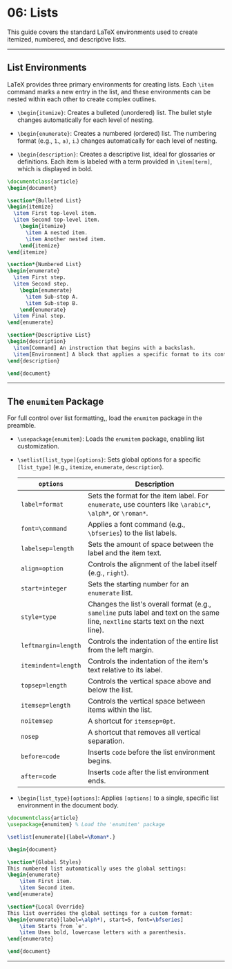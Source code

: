 # 06: Lists

This guide covers the standard LaTeX environments used to create itemized, numbered, and descriptive lists.

---

## List Environments

LaTeX provides three primary environments for creating lists. Each `\item` command marks a new entry in the list, and these environments can be nested within each other to create complex outlines.

- `\begin{itemize}`: Creates a bulleted (unordered) list. The bullet style changes automatically for each level of nesting.

- `\begin{enumerate}`: Creates a numbered (ordered) list. The numbering format (e.g., `1`., `a)`, `i`.) changes automatically for each level of nesting.

- `\begin{description}`: Creates a descriptive list, ideal for glossaries or definitions. Each item is labeled with a term provided in `\item[term]`, which is displayed in bold.

```latex
\documentclass{article}
\begin{document}

\section*{Bulleted List}
\begin{itemize}
  \item First top-level item.
  \item Second top-level item.
    \begin{itemize}
      \item A nested item.
      \item Another nested item.
    \end{itemize}
\end{itemize}

\section*{Numbered List}
\begin{enumerate}
  \item First step.
  \item Second step.
    \begin{enumerate}
      \item Sub-step A.
      \item Sub-step B.
    \end{enumerate}
  \item Final step.
\end{enumerate}

\section*{Descriptive List}
\begin{description}
  \item[Command] An instruction that begins with a backslash.
  \item[Environment] A block that applies a specific format to its content.
\end{description}

\end{document}
```

---

## The `enumitem` Package

For full control over list formatting,, load the `enumitem` package in the preamble.

- `\usepackage{enumitem}`: Loads the `enumitem` package, enabling list customization.

- `\setlist[list_type]{options}`: Sets global options for a specific `[list_type]` (e.g., `itemize`, `enumerate`, `description`).

  | `options`           | Description                                                                                                                         |
  | ------------------- | ----------------------------------------------------------------------------------------------------------------------------------- |
  | `label=format`      | Sets the format for the item label. For `enumerate`, use counters like `\arabic*`, `\alph*`, or `\roman*`.                          |
  | `font=\command`     | Applies a font command (e.g., `\bfseries`) to the list labels.                                                                      |
  | `labelsep=length`   | Sets the amount of space between the label and the item text.                                                                       |
  | `align=option`      | Controls the alignment of the label itself (e.g., `right`).                                                                         |
  | `start=integer`     | Sets the starting number for an `enumerate` list.                                                                                   |
  | `style=type`        | Changes the list's overall format (e.g., `sameline` puts label and text on the same line, `nextline` starts text on the next line). |
  | `leftmargin=length` | Controls the indentation of the entire list from the left margin.                                                                   |
  | `itemindent=length` | Controls the indentation of the item's text relative to its label.                                                                  |
  | `topsep=length`     | Controls the vertical space above and below the list.                                                                               |
  | `itemsep=length`    | Controls the vertical space between items within the list.                                                                          |
  | `noitemsep`         | A shortcut for `itemsep=0pt`.                                                                                                       |
  | `nosep`             | A shortcut that removes all vertical separation.                                                                                    |
  | `before=code`       | Inserts `code` before the list environment begins.                                                                                  |
  | `after=code`        | Inserts `code` after the list environment ends.                                                                                     |

- `\begin{list_type}[options]`: Applies `[options]` to a single, specific list environment in the document body.

```latex
\documentclass{article}
\usepackage{enumitem} % Load the 'enumitem' package

\setlist[enumerate]{label=\Roman*.}

\begin{document}

\section*{Global Styles}
This numbered list automatically uses the global settings:
\begin{enumerate}
    \item First item.
    \item Second item.
\end{enumerate}

\section*{Local Override}
This list overrides the global settings for a custom format:
\begin{enumerate}[label=\alph*), start=5, font=\bfseries]
    \item Starts from `e'.
    \item Uses bold, lowercase letters with a parenthesis.
\end{enumerate}

\end{document}
```

---
